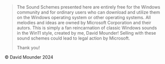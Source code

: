 > The Sound Schemes presented here are entirely free for the Windows community and for ordinary 
users who can download and utilize them on the Windows operating system or other operating systems.
> All melodies and ideas are owned by Microsoft Corporation and their autors. This is simply 
a fan reincarnation of classic Windows sounds in the Win11 style, created by me, David Mounder! 
Selling with these sound schemes could lead to legal action by Microsoft.
> 
> Thank you!

©️ David Mounder 2024

